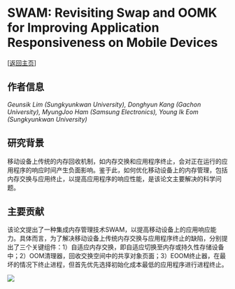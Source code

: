 # SWAM: Revisiting Swap and OOMK for Improving Application Responsiveness on Mobile Devices

\[[返回主页](../../README.md)\]

## 作者信息
*Geunsik Lim (Sungkyunkwan University), Donghyun Kang (Gachon University), MyungJoo Ham (Samsung Electronics), Young Ik Eom (Sungkyunkwan University)*

## 研究背景
移动设备上传统的内存回收机制，如内存交换和应用程序终止，会对正在运行的应用程序的响应时间产生负面影响。鉴于此，如何优化移动设备上的内存管理，包括内存交换与应用终止，以提高应用程序的响应性能，是该论文主要解决的科学问题。

## 主要贡献
该论文提出了一种集成内存管理技术SWAM，以提高移动设备上的应用响应能力。具体而言，为了解决移动设备上传统内存交换与应用程序终止的缺陷，分别提出了三个关键组件：1）自适应内存交换，即自适应切换至内存或持久性存储设备中；2）OOM清理器，回收交换空间中的共享对象页面；3）EOOM终止器，在最坏的情况下终止进程，但首先优先选择初始化成本最低的应用程序进行进程终止。

![](../../figs/mobicom23-swam.png)